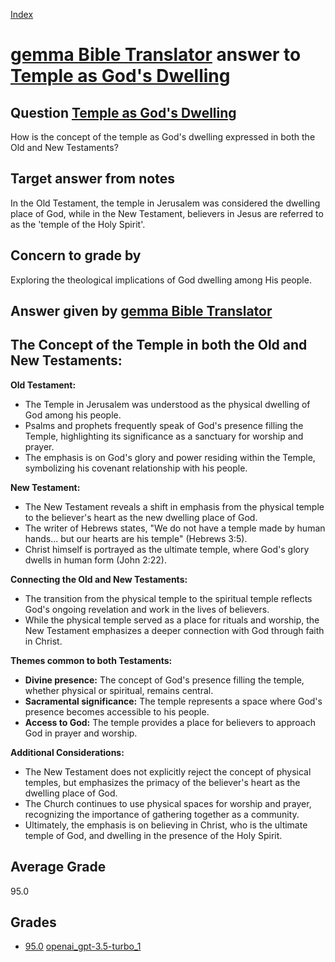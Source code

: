 
[Index](../../../index.md)
# [gemma Bible Translator](../../answering_models/gemma_Bible_Translator.md) answer to [Temple as God's Dwelling](../../questions/Temple_as_God's_Dwelling.md)

## Question [Temple as God's Dwelling](../../questions/Temple_as_God's_Dwelling.md)
How is the concept of the temple as God's dwelling expressed in both the Old and New Testaments?

## Target answer from notes
In the Old Testament, the temple in Jerusalem was considered the dwelling place of God, while in the New Testament, believers in Jesus are referred to as the 'temple of the Holy Spirit'.

## Concern to grade by
Exploring the theological implications of God dwelling among His people.

## Answer given by [gemma Bible Translator](../../answering_models/gemma_Bible_Translator.md)
## The Concept of the Temple in both the Old and New Testaments:

**Old Testament:**

* The Temple in Jerusalem was understood as the physical dwelling of God among his people. 
* Psalms and prophets frequently speak of God's presence filling the Temple, highlighting its significance as a sanctuary for worship and prayer.
* The emphasis is on God's glory and power residing within the Temple, symbolizing his covenant relationship with his people.

**New Testament:**

* The New Testament reveals a shift in emphasis from the physical temple to the believer's heart as the new dwelling place of God.
* The writer of Hebrews states, "We do not have a temple made by human hands... but our hearts are his temple" (Hebrews 3:5).
* Christ himself is portrayed as the ultimate temple, where God's glory dwells in human form (John 2:22).

**Connecting the Old and New Testaments:**

* The transition from the physical temple to the spiritual temple reflects God's ongoing revelation and work in the lives of believers.
* While the physical temple served as a place for rituals and worship, the New Testament emphasizes a deeper connection with God through faith in Christ.

**Themes common to both Testaments:**

* **Divine presence:** The concept of God's presence filling the temple, whether physical or spiritual, remains central.
* **Sacramental significance:** The temple represents a space where God's presence becomes accessible to his people.
* **Access to God:** The temple provides a place for believers to approach God in prayer and worship.

**Additional Considerations:**

* The New Testament does not explicitly reject the concept of physical temples, but emphasizes the primacy of the believer's heart as the dwelling place of God.
* The Church continues to use physical spaces for worship and prayer, recognizing the importance of gathering together as a community. 
* Ultimately, the emphasis is on believing in Christ, who is the ultimate temple of God, and dwelling in the presence of the Holy Spirit.

## Average Grade
95.0

## Grades
 * [95.0](./Temple_as_God's_Dwelling_grades/openai_gpt-3.5-turbo_1.md) [openai_gpt-3.5-turbo_1](../../answering_models/openai_gpt-3.5-turbo_1.md)
